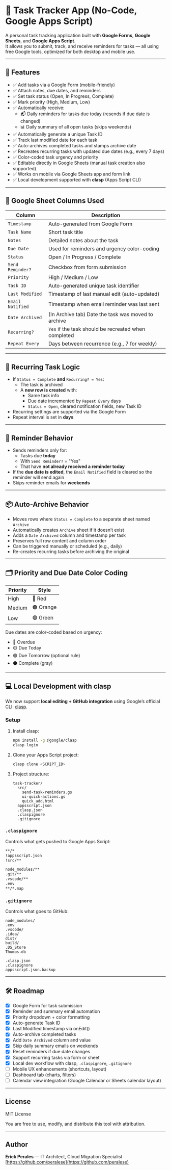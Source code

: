 # 📝 Task Tracker App (No-Code, Google Apps Script)

A personal task tracking application built with **Google Forms**, **Google Sheets**, and **Google Apps Script**.  
It allows you to submit, track, and receive reminders for tasks — all using free Google tools, optimized for both desktop and mobile use.

---

## 🚀 Features

- ✅ Add tasks via a Google Form (mobile-friendly)
- ✅ Attach notes, due dates, and reminders
- ✅ Set task status (Open, In Progress, Complete)
- ✅ Mark priority (High, Medium, Low)
- ✅ Automatically receive:
  - 📬 Daily reminders for tasks due today (resends if due date is changed)
  - 📊 Daily summary of all open tasks (skips weekends)
- ✅ Automatically generate a unique Task ID
- ✅ Track last modified date for each task
- ✅ Auto-archives completed tasks and stamps archive date
- ✅ Recreates recurring tasks with updated due dates (e.g., every 7 days)
- ✅ Color-coded task urgency and priority
- ✅ Editable directly in Google Sheets (manual task creation also supported)
- ✅ Works on mobile via Google Sheets app and form link
- ✅ Local development supported with **clasp** (Apps Script CLI)

---

## 🧾 Google Sheet Columns Used

| Column | Description |
|--------|-------------|
| `Timestamp` | Auto-generated from Google Form |
| `Task Name` | Short task title |
| `Notes` | Detailed notes about the task |
| `Due Date` | Used for reminders and urgency color-coding |
| `Status` | Open / In Progress / Complete |
| `Send Reminder?` | Checkbox from form submission |
| `Priority` | High / Medium / Low |
| `Task ID` | Auto-generated unique task identifier |
| `Last Modified` | Timestamp of last manual edit (auto-updated) |
| `Email Notified` | Timestamp when email reminder was last sent |
| `Date Archived` | (In Archive tab) Date the task was moved to archive |
| `Recurring?` | `Yes` if the task should be recreated when completed |
| `Repeat Every` | Days between recurrence (e.g., 7 for weekly) |

---

## 🔁 Recurring Task Logic

- If `Status = Complete` **and** `Recurring? = Yes`:
  - The task is archived
  - A **new row is created** with:
    - Same task info
    - Due date incremented by `Repeat Every` days
    - `Status = Open`, cleared notification fields, new Task ID
- Recurring settings are supported via the Google Form
- Repeat interval is set in **days**

---

## 📧 Reminder Behavior

- Sends reminders only for:
  - Tasks due **today**
  - With `Send Reminder?` = "Yes"
  - That have **not already received a reminder today**
- If the **due date is edited**, the `Email Notified` field is cleared so the reminder will send again
- Skips reminder emails for **weekends**

---

## 📦 Auto-Archive Behavior

- Moves rows where `Status = Complete` to a separate sheet named `Archive`
- Automatically creates `Archive` sheet if it doesn’t exist
- Adds a `Date Archived` column and timestamp per task
- Preserves full row content and column order
- Can be triggered manually or scheduled (e.g., daily)
- Re-creates recurring tasks before archiving the original

---

## 🗂️ Priority and Due Date Color Coding

| Priority | Style |
|----------|-------|
| High     | 🔴 Red |
| Medium   | 🟠 Orange |
| Low      | 🟢 Green |

Due dates are color-coded based on urgency:
- 🔴 Overdue
- 🟡 Due Today
- 🟢 Due Tomorrow (optional rule)
- ⚫ Complete (gray)

---

## 💻 Local Development with clasp

We now support **local editing + GitHub integration** using Google’s official CLI: [clasp](https://github.com/google/clasp).

### Setup
1. Install clasp:
   ```bash
   npm install -g @google/clasp
   clasp login
   ```
2. Clone your Apps Script project:
   ```bash
   clasp clone <SCRIPT_ID>
   ```
3. Project structure:
   ```
   task-tracker/
     src/
       send-task-reminders.gs
       ui-quick-actions.gs
       quick_add.html
     appsscript.json
     .clasp.json
     .claspignore
     .gitignore
   ```

### `.claspignore`
Controls what gets pushed to Google Apps Script:
```txt
**/*
!appsscript.json
!src/**

node_modules/**
.git/**
.vscode/**
.env
**/*.map
```

### `.gitignore`
Controls what goes to GitHub:
```gitignore
node_modules/
.env
.vscode/
.idea/
dist/
build/
.DS_Store
Thumbs.db

.clasp.json
.claspignore
appsscript.json.backup
```

---

## 🛠 Roadmap

- [x] Google Form for task submission
- [x] Reminder and summary email automation
- [x] Priority dropdown + color formatting
- [x] Auto-generate Task ID
- [x] Last Modified timestamp via onEdit()
- [x] Auto-archive completed tasks
- [x] Add `Date Archived` column and value
- [x] Skip daily summary emails on weekends
- [x] Reset reminders if due date changes
- [x] Support recurring tasks via form or sheet
- [x] Local dev workflow with clasp, `.claspignore`, `.gitignore`
- [ ] Mobile UX enhancements (shortcuts, layout)
- [ ] Dashboard tab (charts, filters)
- [ ] Calendar view integration (Google Calendar or Sheets calendar layout)

---

## License 

MIT License

You are free to use, modify, and distribute this tool with attribution.

---

## Author

**Erick Perales** — IT Architect, Cloud Migration Specialist  
[https://github.com/peralese](https://github.com/peralese)